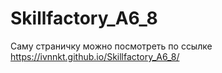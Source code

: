 # Skillfactory_A6_8
Саму страничку можно посмотреть по ссылке https://ivnnkt.github.io/Skillfactory_A6_8/
